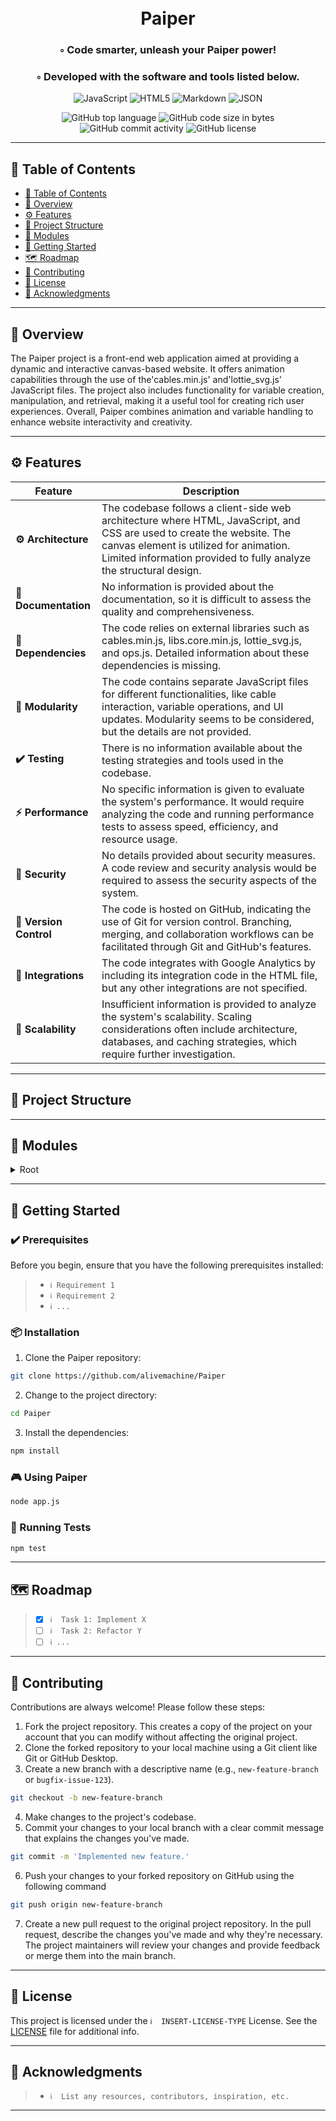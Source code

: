 <div align="center">
<h1 align="center">
<br>Paiper
</h1>
<h3>◦ Code smarter, unleash your Paiper power!</h3>
<h3>◦ Developed with the software and tools listed below.</h3>

<p align="center">
<img src="https://img.shields.io/badge/JavaScript-F7DF1E.svg?style&logo=JavaScript&logoColor=black" alt="JavaScript" />
<img src="https://img.shields.io/badge/HTML5-E34F26.svg?style&logo=HTML5&logoColor=white" alt="HTML5" />
<img src="https://img.shields.io/badge/Markdown-000000.svg?style&logo=Markdown&logoColor=white" alt="Markdown" />
<img src="https://img.shields.io/badge/JSON-000000.svg?style&logo=JSON&logoColor=white" alt="JSON" />
</p>
<img src="https://img.shields.io/github/languages/top/alivemachine/Paiper?style&color=5D6D7E" alt="GitHub top language" />
<img src="https://img.shields.io/github/languages/code-size/alivemachine/Paiper?style&color=5D6D7E" alt="GitHub code size in bytes" />
<img src="https://img.shields.io/github/commit-activity/m/alivemachine/Paiper?style&color=5D6D7E" alt="GitHub commit activity" />
<img src="https://img.shields.io/github/license/alivemachine/Paiper?style&color=5D6D7E" alt="GitHub license" />
</div>

---

## 📒 Table of Contents
- [📒 Table of Contents](#-table-of-contents)
- [📍 Overview](#-overview)
- [⚙️ Features](#-features)
- [📂 Project Structure](#project-structure)
- [🧩 Modules](#modules)
- [🚀 Getting Started](#-getting-started)
- [🗺 Roadmap](#-roadmap)
- [🤝 Contributing](#-contributing)
- [📄 License](#-license)
- [👏 Acknowledgments](#-acknowledgments)

---


## 📍 Overview

The Paiper project is a front-end web application aimed at providing a dynamic and interactive canvas-based website. It offers animation capabilities through the use of the'cables.min.js' and'lottie_svg.js' JavaScript files. The project also includes functionality for variable creation, manipulation, and retrieval, making it a useful tool for creating rich user experiences. Overall, Paiper combines animation and variable handling to enhance website interactivity and creativity.

---

## ⚙️ Features

| Feature                | Description                           |
| ---------------------- | ------------------------------------- |
| **⚙️ Architecture**     | The codebase follows a client-side web architecture where HTML, JavaScript, and CSS are used to create the website. The canvas element is utilized for animation. Limited information provided to fully analyze the structural design.   |
| **📖 Documentation**   | No information is provided about the documentation, so it is difficult to assess the quality and comprehensiveness.  |
| **🔗 Dependencies**    | The code relies on external libraries such as cables.min.js, libs.core.min.js, lottie_svg.js, and ops.js. Detailed information about these dependencies is missing.   |
| **🧩 Modularity**      | The code contains separate JavaScript files for different functionalities, like cable interaction, variable operations, and UI updates. Modularity seems to be considered, but the details are not provided.    |
| **✔️ Testing**          | There is no information available about the testing strategies and tools used in the codebase.  |
| **⚡️ Performance**      | No specific information is given to evaluate the system's performance. It would require analyzing the code and running performance tests to assess speed, efficiency, and resource usage.   |
| **🔐 Security**        | No details provided about security measures. A code review and security analysis would be required to assess the security aspects of the system.   |
| **🔀 Version Control** | The code is hosted on GitHub, indicating the use of Git for version control. Branching, merging, and collaboration workflows can be facilitated through Git and GitHub's features.  |
| **🔌 Integrations**    | The code integrates with Google Analytics by including its integration code in the HTML file, but any other integrations are not specified. |
| **📶 Scalability**     | Insufficient information is provided to analyze the system's scalability. Scaling considerations often include architecture, databases, and caching strategies, which require further investigation.  |

---


## 📂 Project Structure




---

## 🧩 Modules

<details closed><summary>Root</summary>

| File                                                                                     | Summary                                                                                                                                                                                                                                                                                                                                                  |
| ---                                                                                      | ---                                                                                                                                                                                                                                                                                                                                                      |
| [index.html](https://github.com/alivemachine/Paiper/blob/main/index.html)                | This code is an HTML file that creates a website with a canvas element and a footer. It includes JavaScript files for animation and web interaction. The HTML file also contains metadata for search and social media optimization, along with Google Analytics integration.                                                                             |
| [cables.min.js](https://github.com/alivemachine/Paiper/blob/main/js\cables.min.js)       | HTTPStatus Exception: 400                                                                                                                                                                                                                                                                                                                                |
| [libs.core.min.js](https://github.com/alivemachine/Paiper/blob/main/js\libs.core.min.js) | HTTPStatus Exception: 400                                                                                                                                                                                                                                                                                                                                |
| [lottie_svg.js](https://github.com/alivemachine/Paiper/blob/main/js\lottie_svg.js)       | Prompt exceeds max token limit: 36184.                                                                                                                                                                                                                                                                                                                   |
| [ops.js](https://github.com/alivemachine/Paiper/blob/main/js\ops.js)                     | Prompt exceeds max token limit: 5002.                                                                                                                                                                                                                                                                                                                    |
| [vargetset.js](https://github.com/alivemachine/Paiper/blob/main/js\vargetset.js)         | The code defines two classes: VarSetOpWrapper and VarGetOpWrapper. These classes handle operations related to variable setting and getting, respectively. They provide functionality such as creating new variables, renaming variables, updating variable values, and retrieving variable values. The code also includes error handling and UI updates. |

</details>

---

## 🚀 Getting Started

### ✔️ Prerequisites

Before you begin, ensure that you have the following prerequisites installed:
> - `ℹ️ Requirement 1`
> - `ℹ️ Requirement 2`
> - `ℹ️ ...`

### 📦 Installation

1. Clone the Paiper repository:
```sh
git clone https://github.com/alivemachine/Paiper
```

2. Change to the project directory:
```sh
cd Paiper
```

3. Install the dependencies:
```sh
npm install
```

### 🎮 Using Paiper

```sh
node app.js
```

### 🧪 Running Tests
```sh
npm test
```

---


## 🗺 Roadmap

> - [X] `ℹ️  Task 1: Implement X`
> - [ ] `ℹ️  Task 2: Refactor Y`
> - [ ] `ℹ️ ...`


---

## 🤝 Contributing

Contributions are always welcome! Please follow these steps:
1. Fork the project repository. This creates a copy of the project on your account that you can modify without affecting the original project.
2. Clone the forked repository to your local machine using a Git client like Git or GitHub Desktop.
3. Create a new branch with a descriptive name (e.g., `new-feature-branch` or `bugfix-issue-123`).
```sh
git checkout -b new-feature-branch
```
4. Make changes to the project's codebase.
5. Commit your changes to your local branch with a clear commit message that explains the changes you've made.
```sh
git commit -m 'Implemented new feature.'
```
6. Push your changes to your forked repository on GitHub using the following command
```sh
git push origin new-feature-branch
```
7. Create a new pull request to the original project repository. In the pull request, describe the changes you've made and why they're necessary.
The project maintainers will review your changes and provide feedback or merge them into the main branch.

---

## 📄 License

This project is licensed under the `ℹ️  INSERT-LICENSE-TYPE` License. See the [LICENSE](https://docs.github.com/en/communities/setting-up-your-project-for-healthy-contributions/adding-a-license-to-a-repository) file for additional info.

---

## 👏 Acknowledgments

> - `ℹ️  List any resources, contributors, inspiration, etc.`

---

